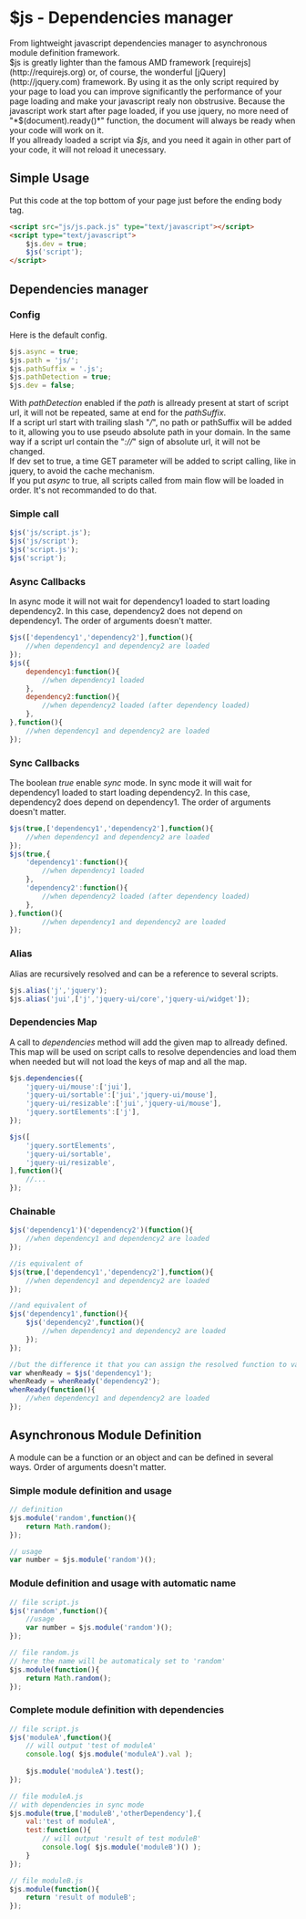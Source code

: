 # $js - Dependencies manager

 From lightweight javascript dependencies manager to asynchronous module definition framework.  
 $js is greatly lighter than the famous AMD framework [requirejs](http://requirejs.org) or, of course, the wonderful [jQuery](http://jquery.com) framework. By using it as the only script required by your page to load you can improve significantly the performance of your page loading and make your javascript realy non obstrusive.
 Because the javascript work start after page loaded, if you use jquery, no more need of "*$(document).ready()*" function, the document will always be ready when your code will work on it.  
 If you allready loaded a script via *$js*, and you need it again in other part of your code, it will not reload it unecessary.

Simple Usage
------------

 Put this code at the top bottom of your page just before the ending body tag.

```html
<script src="js/js.pack.js" type="text/javascript"></script>
<script type="text/javascript">
    $js.dev = true;
    $js('script');
</script>
```

Dependencies manager
--------------------

### Config

Here is the default config.   

```javascript
$js.async = true;
$js.path = 'js/';
$js.pathSuffix = '.js';
$js.pathDetection = true;
$js.dev = false;
```

With *pathDetection* enabled if the *path* is allready present at start of script url, it will not be repeated, same at end for the *pathSuffix*.   
If a script url start with trailing slash "*/*", no path or pathSuffix will be added to it, allowing you to use pseudo absolute path in your domain. In the same way if a script url contain the "*://*" sign of absolute url, it will not be changed.   
If dev set to true, a time GET parameter will be added to script calling, like in jquery, to avoid the cache mechanism.   
If you put *async* to true, all scripts called from main flow will be loaded in order. It's not recommanded to do that.


### Simple call

```javascript
$js('js/script.js');
$js('js/script');
$js('script.js');
$js('script');
```

### Async Callbacks

In async mode it will not wait for dependency1 loaded to start loading dependency2. In this case, dependency2 does not depend on dependency1. The order of arguments doesn't matter.

```javascript
$js(['dependency1','dependency2'],function(){
	//when dependency1 and dependency2 are loaded
});
$js({
	dependency1:function(){
		//when dependency1 loaded
	},
	dependency2:function(){
		//when dependency2 loaded (after dependency loaded)
	},
},function(){
	//when dependency1 and dependency2 are loaded
});
```

### Sync Callbacks

The boolean *true* enable *sync* mode. In sync mode it will wait for dependency1 loaded to start loading dependency2. In this case, dependency2 does depend on dependency1. The order of arguments doesn't matter.

```javascript
$js(true,['dependency1','dependency2'],function(){
	//when dependency1 and dependency2 are loaded
});
$js(true,{
	'dependency1':function(){
		//when dependency1 loaded
	},
	'dependency2':function(){
		//when dependency2 loaded (after dependency loaded)
	},
},function(){
		//when dependency1 and dependency2 are loaded
});
```

### Alias

Alias are recursively resolved and can be a reference to several scripts.

```javascript
$js.alias('j','jquery');
$js.alias('jui',['j','jquery-ui/core','jquery-ui/widget']);
```

### Dependencies Map

A call to *dependencies* method will add the given map to allready defined. This map will be used on script calls to resolve dependencies and load them when needed but will not load the keys of map and all the map.

```javascript
$js.dependencies({
	'jquery-ui/mouse':['jui'],
	'jquery-ui/sortable':['jui','jquery-ui/mouse'],
	'jquery-ui/resizable':['jui','jquery-ui/mouse'],
	'jquery.sortElements':['j'],
});

$js([
	'jquery.sortElements',
	'jquery-ui/sortable',
	'jquery-ui/resizable',
],function(){
	//...
});
```

### Chainable

```javascript
$js('dependency1')('dependency2')(function(){
	//when dependency1 and dependency2 are loaded
});

//is equivalent of
$js(true,['dependency1','dependency2'],function(){
	//when dependency1 and dependency2 are loaded
});

//and equivalent of
$js('dependency1',function(){
	$js('dependency2',function(){
		//when dependency1 and dependency2 are loaded
	});
});

//but the difference it that you can assign the resolved function to variable
var whenReady = $js('dependency1');
whenReady = whenReady('dependency2');
whenReady(function(){
	//when dependency1 and dependency2 are loaded
});
```

Asynchronous Module Definition
------------------------------

A module can be a function or an object and can be defined in several ways. Order of arguments doesn't matter.

### Simple module definition and usage

```javascript
// definition
$js.module('random',function(){
	return Math.random();
});

// usage
var number = $js.module('random')();
```

### Module definition and usage with automatic name

```javascript
// file script.js
$js('random',function(){	
	//usage
	var number = $js.module('random')();
});

// file random.js
// here the name will be automaticaly set to 'random'
$js.module(function(){
	return Math.random();
});
```

### Complete module definition with dependencies

```javascript
// file script.js
$js('moduleA',function(){
	// will output 'test of moduleA'
	console.log( $js.module('moduleA').val );
	
	$js.module('moduleA').test();
});

// file moduleA.js
// with dependencies in sync mode
$js.module(true,['moduleB','otherDependency'],{
	val:'test of moduleA',
	test:function(){
		// will output 'result of test moduleB'
		console.log( $js.module('moduleB')() );
	}
});

// file moduleB.js
$js.module(function(){
	return 'result of moduleB';
});
```
